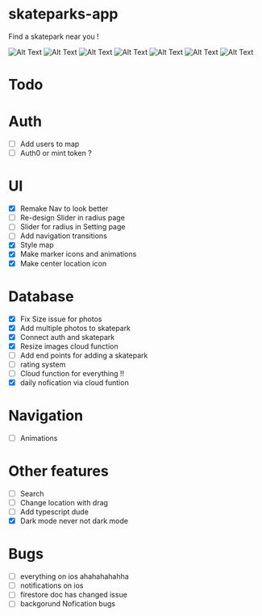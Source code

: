 # skateparks-app

Find a skatepark near you !

![Alt Text](./screenshots/startup.png)
![Alt Text](./screenshots/login.png)
![Alt Text](./screenshots/cards.png)
![Alt Text](./screenshots/park.png)
![Alt Text](./screenshots/radius.png)
![Alt Text](./screenshots/setting2.png)
![Alt Text](./screenshots/darkmode2.png)

# Todo

# Auth 

- [ ] Add users to map 
- [ ] Auth0 or mint token ?

# UI 

- [X] Remake Nav to look better
- [ ] Re-design Slider in radius page 
- [ ] Slider for radius in Setting page
- [ ] Add navigation transitions 
- [X] Style map 
- [X] Make marker icons and animations
- [X] Make center location icon

# Database 

- [X] Fix Size issue for photos 
- [X] Add multiple photos to skatepark
- [X] Connect auth and skatepark 
- [X] Resize images cloud function 
- [ ] Add end points for adding a skatepark 
- [ ] rating system 
- [ ] Cloud function for everything !!
- [X] daily nofication via cloud funtion

# Navigation

- [ ] Animations

# Other features 

- [ ] Search 
- [ ] Change location with drag 
- [ ] Add typescript dude
- [X] Dark mode never not dark mode

# Bugs 

- [ ] everything on ios ahahahahahha
- [ ] notifications on ios 
- [ ] firestore doc has changed issue
- [ ] backgorund Nofication bugs
